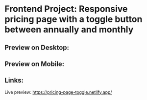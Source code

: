 # Frontend Project: Responsive pricing page with a toggle button between annually and monthly

## Preview on Desktop:

## Preview on Mobile:

## Links:

Live preview: https://pricing-page-toggle.netlify.app/

